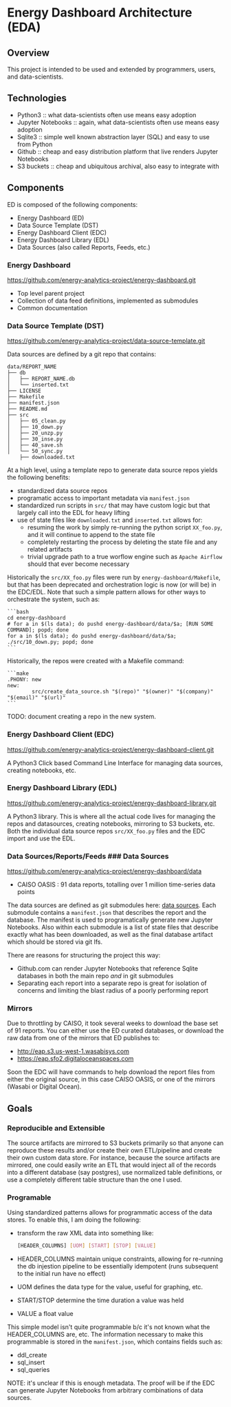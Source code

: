 # Energy Dashboard Architecture (EDA)

## Overview

This project is intended to be used and extended by programmers, users, and data-scientists.

## Technologies

* Python3           :: what data-scientists often use means easy adoption
* Jupyter Notebooks :: again, what data-scientists often use means easy adoption
* Sqlite3           :: simple well known abstraction layer (SQL) and easy to use from Python
* Github            :: cheap and easy distribution platform that live renders Jupyter Notebooks
* S3 buckets        :: cheap and ubiquitous archival, also easy to integrate with

## Components

ED is composed of the following components:

* Energy Dashboard (ED)
* Data Source Template (DST)
* Energy Dashboard Client (EDC)
* Energy Dashboard Library (EDL)
* Data Sources (also called Reports, Feeds, etc.)

### Energy Dashboard

https://github.com/energy-analytics-project/energy-dashboard.git

* Top level parent project
* Collection of data feed definitions, implemented as submodules
* Common documentation

### Data Source Template (DST)

https://github.com/energy-analytics-project/data-source-template.git

Data sources are defined by a git repo that contains:

    data/REPORT_NAME
    ├── db
    │   ├── REPORT_NAME.db
    │   └── inserted.txt
    ├── LICENSE
    ├── Makefile
    ├── manifest.json
    ├── README.md
    ├── src
    │   ├── 05_clean.py
    │   ├── 10_down.py
    │   ├── 20_unzp.py
    │   ├── 30_inse.py
    │   ├── 40_save.sh
    │   └── 50_sync.py
        ├── downloaded.txt

At a high level, using a template repo to generate data source repos yields the following benefits:

* standardized data source repos
* programatic access to important metadata via `manifest.json`
* standardized run scripts in `src/` that may have custom logic but that
  largely call into the EDL for heavy lifting
* use of state files like `downloaded.txt` and `inserted.txt` allows for:
  * resuming the work by simply re-running the python script `XX_foo.py`, and
    it will continue to append to the state file
  * completely restarting the process by deleting the state file and any
    related artifacts
  * trivial upgrade path to a true worflow engine such as `Apache Airflow`
    should that ever become necessary  

Historically the `src/XX_foo.py` files were run by `energy-dashboard/Makefile`,
but that has been deprecated and orchestration logic is now (or will be) in the
EDC/EDL. Note that such a simple pattern allows for other ways to orchestrate
the system, such as:

    ```bash
    cd energy-dashboard
    # for a in $(ls data); do pushd energy-dashboard/data/$a; [RUN SOME COMMAND]; popd; done
    for a in $(ls data); do pushd energy-dashboard/data/$a; ./src/10_down.py; popd; done
    ```

Historically, the repos were created with a Makefile command:

    ```make
    .PHONY: new
    new:
            src/create_data_source.sh "$(repo)" "$(owner)" "$(company)" "$(email)" "$(url)"
    ```

TODO: document creating a repo in the new system.


### Energy Dashboard Client (EDC)

https://github.com/energy-analytics-project/energy-dashboard-client.git

A Python3 Click based Command Line Interface for managing data sources,
creating notebooks, etc.


### Energy Dashboard Library (EDL)

https://github.com/energy-analytics-project/energy-dashboard-library.git

A Python3 library. This is where all the actual code lives for managing the
repos and datasources, creating notebooks, mirroring to S3 buckets, etc. Both
the individual data source repos `src/XX_foo.py` files and the EDC import and
use the EDL.


### Data Sources/Reports/Feeds ### Data Sources

https://github.com/energy-analytics-project/energy-dashboard/data

* CAISO OASIS : 91 data reports, totalling over 1 million time-series data points

The data sources are defined as git submodules here: [data sources](./data).
Each submodule contains a `manifest.json` that describes the report and the
database. The manifest is used to programatically generate new Jupyter
Notebooks. Also within each submodule is a list of state files that describe
exactly what has been downloaded, as well as the final database artifact which
should be stored via git lfs.

There are reasons for structuring the project this way:

* Github.com can render Jupyter Notebooks that reference Sqlite databases in
  both the main repo _and_ in git submodules
* Separating each report into a separate repo is great for isolation of
  concerns and limiting the blast radius of a poorly performing report

### Mirrors

Due to throttling by CAISO, it took several weeks to download the base set of 91
reports. You can either use the ED curated databases, or download the raw
data from one of the mirrors that ED publishes to:

* http://eap.s3.us-west-1.wasabisys.com
* https://eap.sfo2.digitaloceanspaces.com

Soon the EDC will have commands to help download the report files from either
the original source, in this case CAISO OASIS, or one of the mirrors (Wasabi or
Digital Ocean).


## Goals

### Reproducible and Extensible

The source artifacts are mirrored to S3 buckets primarily so that anyone can
reproduce these results and/or create their own ETL/pipeline and create their
own custom data store. For instance, because the source artifacts are mirrored,
one could easily write an ETL that would inject all of the records into a
different database (say postgres), use normalized table definitions, or use a
completely different table structure than the one I used.

### Programable

Using standardized patterns allows for programmatic access of the data stores. To enable this, I am doing the
following:

* transform the raw XML data into something like:

    ```bash
    [HEADER_COLUMNS] [UOM] [START] [STOP] [VALUE]
    ```

* HEADER_COLUMNS maintain unique constraints, allowing for re-running the db
  injestion pipeline to be essentially idempotent (runs subsequent to the
  initial run have no effect)
* UOM defines the data type for the value, useful for graphing, etc.
* START/STOP determine the time duration a value was held
* VALUE a float value

This simple model isn't quite programmable b/c it's not known what the
HEADER_COLUMNS are, etc. The information necessary to make this programmable is
stored in the `manifest.json`, which contains fields such as:

* ddl_create
* sql_insert
* sql_queries

NOTE: it's unclear if this is enough metadata. The proof will be if the EDC can
generate Jupyter Notebooks from arbitrary combinations of data sources.

